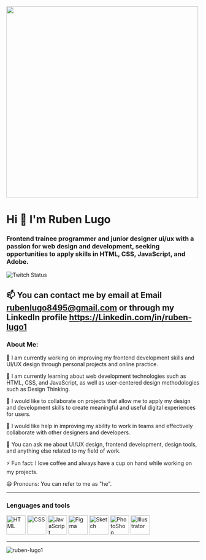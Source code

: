 
<div class="header" aling="center"> 
    <img src="https://images.unsplash.com/photo-1585366119957-e9730b6d0f60?ixlib=rb-4.0.3&ixid=MnwxMjA3fDB8MHxwaG90by1wYWdlfHx8fGVufDB8fHx8&auto=format&fit=crop&w=1171&q=80" width="500"/>

<h1 aling="center">Hi  👋  I'm Ruben Lugo</h1>
<h3 aling="center">Frontend trainee programmer and junior designer ui/ux with a passion for web design and development, seeking opportunities to apply skills in HTML, CSS, JavaScript, and Adobe.</h3>

<div id="badges" aling="center">
    <img alt="Twitch Status" src="https://img.shields.io/twitch/status/Ruben?color=green&style=plastic">
</div>

📫 You can contact me by email at Email rubenlugo8495@gmail.com  or through my LinkedIn profile https://Linkedin.com/in/ruben-lugo1    
---

### About Me:

🔭 I am currently working on improving my frontend development skills and UI/UX design through personal projects and online practice.

🌱 I am currently learning about web development technologies such as HTML, CSS, and JavaScript, as well as user-centered design methodologies such as Design Thinking.

👯 I would like to collaborate on projects that allow me to apply my design and development skills to create meaningful and useful digital experiences for users.

🤔 I would like help in improving my ability to work in teams and effectively collaborate with other designers and developers.

💬 You can ask me about UI/UX design, frontend development, design tools, and anything else related to my field of work.

⚡ Fun fact: I love coffee and always have a cup on hand while working on my projects.

😄 Pronouns: You can refer to me as "he".

---

<h3>Lenguages and tools</h3>
<div aline="left">
<div>
<img src="https://img.icons8.com/color/1x/html-5.png" title="HTML" alt="HTML" width="50" height="50"/>
<img src="https://img.icons8.com/color/1x/css3.png" title="CSS" alt="CSS" width="50" height="50"/>
<img src="https://img.icons8.com/color/1x/javascript.png" title="JavaScript" alt="JavaScript" width="50" height="50"/>
<img src="https://img.icons8.com/fluency/1x/figma.png" title="Figma" alt="Figma" width="50" height="50"/>
<img src="https://img.icons8.com/plasticine/1x/sketch.png" title="Sketch" alt="Sketch" width="50" height="50"/>
<img src="https://img.icons8.com/color/1x/adobe-photoshop.png" title="PhotoShop" alt="PhotoShop" width="50" height="50"/>
<img src="https://img.icons8.com/color/1x/adobe-illustrator.png" title="Illustrator" alt="Illustrator" width="50" height="50"/>
</div>

---

![ruben-lugo1](https://github-readme-stats.vercel.app/api?username=ruben-lugo1&show_icons=true&theme=radical)
